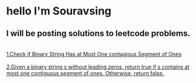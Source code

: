 # hello I'm Souravsing
## I will be posting solutions to leetcode problems.
<br>
<a href="1">1.Check if Binary String Has at Most One contagious Segment of Ones</a><br><br>
<a href="1">2.Given a binary string s ​​​​​without leading zeros, return true​​​ if s contains at most one contiguous segment of ones. Otherwise, return false.</a>
